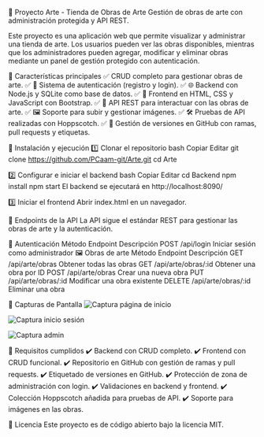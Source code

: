 🎨 Proyecto Arte - Tienda de Obras de Arte
Gestión de obras de arte con administración protegida y API REST.

Este proyecto es una aplicación web que permite visualizar y administrar una tienda de arte. Los usuarios pueden ver las obras disponibles, mientras que los administradores pueden agregar, modificar y eliminar obras mediante un panel de gestión protegido con autenticación.

📌 Características principales
✅ CRUD completo para gestionar obras de arte.
✅ 🔐 Sistema de autenticación (registro y login).
✅ 🌐 Backend con Node.js y SQLite como base de datos.
✅ 🎨 Frontend en HTML, CSS y JavaScript con Bootstrap.
✅ 🔄 API REST para interactuar con las obras de arte.
✅ 🖼️ Soporte para subir y gestionar imágenes.
✅ 🛠️ Pruebas de API realizadas con Hoppscotch.
✅ 📂 Gestión de versiones en GitHub con ramas, pull requests y etiquetas.


🚀 Instalación y ejecución
1️⃣ Clonar el repositorio
bash
Copiar
Editar
git clone https://github.com/PCaam-git/Arte.git
cd Arte

2️⃣ Configurar e iniciar el backend
bash
Copiar
Editar
cd Backend
npm install
npm start
El backend se ejecutará en http://localhost:8090/


3️⃣ Iniciar el frontend
Abrir index.html en un navegador.

📡 Endpoints de la API
La API sigue el estándar REST para gestionar las obras de arte y la autenticación.

🔐 Autenticación
Método	Endpoint	Descripción
POST	/api/login	Iniciar sesión como administrador
🖼️ Obras de arte
Método	Endpoint	Descripción
GET	/api/arte/obras	Obtener todas las obras
GET	/api/arte/obras/:id	Obtener una obra por ID
POST	/api/arte/obras	Crear una nueva obra
PUT	/api/arte/obras/:id	Modificar una obra existente
DELETE	/api/arte/obras/:id	Eliminar una obra


🎨 Capturas de Pantalla
![Captura página de inicio](https://github.com/user-attachments/assets/b6c8c4ba-3a72-45c1-bd39-aa812f49e25e)

![Captura inicio sesión](https://github.com/user-attachments/assets/cbd64724-7a77-4d7b-a00e-62f4b3fddd1e)

![Captura admin](https://github.com/user-attachments/assets/b22225ff-2475-4afa-98fe-cd959bb8b1f9)



📝 Requisitos cumplidos
✔️ Backend con CRUD completo.
✔️ Frontend con CRUD funcional.
✔️ Repositorio en GitHub con gestión de ramas y pull requests.
✔️ Etiquetado de versiones en GitHub.
✔️ Protección de zona de administración con login.
✔️ Validaciones en backend y frontend.
✔️ Colección Hoppscotch añadida para pruebas de API.
✔️ Soporte para imágenes en las obras.

🔖 Licencia
Este proyecto es de código abierto bajo la licencia MIT.

